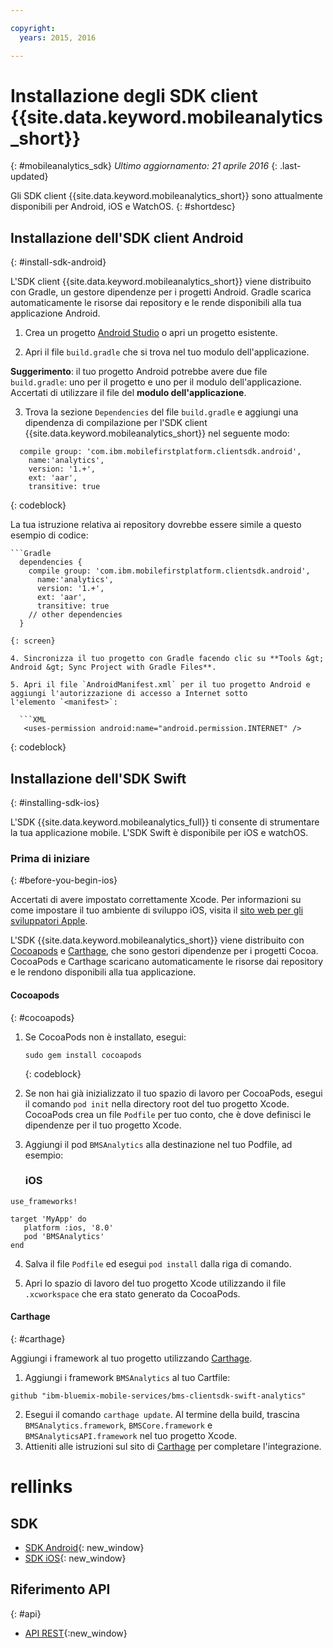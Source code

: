 ```yaml
---

copyright:
  years: 2015, 2016

---
```


# Installazione degli SDK client {{site.data.keyword.mobileanalytics_short}} 
{: #mobileanalytics_sdk}
*Ultimo aggiornamento: 21 aprile 2016*
{: .last-updated}

Gli SDK client {{site.data.keyword.mobileanalytics_short}}
sono attualmente disponibili per Android, iOS e WatchOS.
{: #shortdesc}

## Installazione dell'SDK client Android
{: #install-sdk-android}

L'SDK client {{site.data.keyword.mobileanalytics_short}} viene distribuito con Gradle, un gestore dipendenze per i progetti Android. Gradle scarica automaticamente le risorse dai repository e le rende disponibili alla tua applicazione Android.

1. Crea un progetto [Android Studio](http://developer.android.com/sdk/index.html) o apri un progetto esistente.

2. Apri il file `build.gradle` che si trova nel tuo modulo dell'applicazione.

  **Suggerimento**: il tuo progetto Android potrebbe avere due file `build.gradle`: uno per il progetto e uno per il modulo dell'applicazione. Accertati di utilizzare il file del **modulo dell'applicazione**.

3. Trova la sezione `Dependencies` del file `build.gradle` e aggiungi una dipendenza di compilazione per l'SDK
client {{site.data.keyword.mobileanalytics_short}} nel seguente modo:

  ```Gradle
    compile group: 'com.ibm.mobilefirstplatform.clientsdk.android',    
      name:'analytics',
      version: '1.+',
      ext: 'aar',
      transitive: true
  ```
  {: codeblock}

  La tua istruzione relativa ai repository dovrebbe essere simile a questo esempio di codice:

	```Gradle
      dependencies {
        compile group: 'com.ibm.mobilefirstplatform.clientsdk.android',    
          name:'analytics',
          version: '1.+',
          ext: 'aar',
          transitive: true
    	// other dependencies  
      }
  ```
  {: screen}

4. Sincronizza il tuo progetto con Gradle facendo clic su **Tools &gt; Android &gt; Sync Project with Gradle Files**.

5. Apri il file `AndroidManifest.xml` per il tuo progetto Android e aggiungi l'autorizzazione di accesso a Internet sotto
l'elemento `<manifest>`:

	```XML
	 <uses-permission android:name="android.permission.INTERNET" />
   ```
   {: codeblock}


## Installazione dell'SDK Swift
{: #installing-sdk-ios}

L'SDK {{site.data.keyword.mobileanalytics_full}} ti consente di strumentare la tua applicazione mobile. L'SDK Swift è disponibile per iOS e watchOS.

### Prima di iniziare
{: #before-you-begin-ios}

Accertati di avere impostato correttamente Xcode. Per informazioni su come impostare il tuo ambiente di sviluppo iOS, visita il [sito web per gli sviluppatori Apple](https://developer.apple.com/support/xcode/).

L'SDK {{site.data.keyword.mobileanalytics_short}} viene distribuito con [Cocoapods](https://cocoapods.org/) e [Carthage](https://github.com/Carthage/Carthage#getting-started), che sono gestori dipendenze per i progetti Cocoa. CocoaPods e Carthage scaricano automaticamente le risorse dai repository e le rendono disponibili alla tua applicazione.

#### Cocoapods
{: #cocoapods}
1. Se CocoaPods non è installato, esegui:

    ```
    sudo gem install cocoapods
    ```
    {: codeblock}

2. Se non hai già inizializzato il tuo spazio di lavoro per CocoaPods, esegui il comando `pod init` nella directory root del tuo progetto Xcode. CocoaPods crea un file `Podfile` per tuo conto, che è dove definisci le dipendenze per il tuo progetto Xcode.

3. Aggiungi il pod `BMSAnalytics` alla destinazione nel tuo Podfile, ad esempio:

	### iOS

  ```
  use_frameworks!

  target 'MyApp' do
     platform :ios, '8.0'
     pod 'BMSAnalytics'
  end
  ```

4. Salva il file `Podfile` ed esegui `pod install` dalla riga di comando.

5. Apri lo spazio di lavoro del tuo progetto Xcode utilizzando il file `.xcworkspace` che era stato generato da CocoaPods.

#### Carthage
{: #carthage}

Aggiungi i framework al tuo progetto utilizzando [Carthage](https://github.com/Carthage/Carthage#if-youre-building-for-ios-tvos-or-watchos).

1. Aggiungi i framework `BMSAnalytics` al tuo Cartfile:
  ```
  github "ibm-bluemix-mobile-services/bms-clientsdk-swift-analytics"
  ```
2. Esegui il comando `carthage update`. Al termine della build, trascina `BMSAnalytics.framework`, `BMSCore.framework` e `BMSAnalyticsAPI.framework` nel tuo progetto Xcode.
3. Attieniti alle istruzioni sul sito di [Carthage](https://github.com/Carthage/Carthage#if-youre-building-for-ios-tvos-or-watchos) per completare
l'integrazione.

# rellinks

## SDK
* [SDK Android](https://github.com/ibm-bluemix-mobile-services/bms-clientsdk-android-analytics){: new_window}  
* [SDK iOS](https://github.com/ibm-bluemix-mobile-services/bms-clientsdk-swift-analytics){: new_window}

## Riferimento API
{: #api}
* [API REST](https://mobile-analytics-dashboard.{DomainName}/analytics-service/){:new_window}
